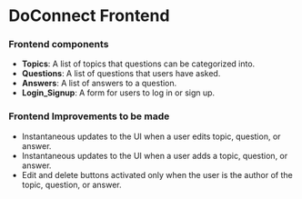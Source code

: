 # DoConnect Frontend

### Frontend components

- **Topics**: A list of topics that questions can be categorized into.
- **Questions**: A list of questions that users have asked.
- **Answers**: A list of answers to a question.
- **Login_Signup**: A form for users to log in or sign up.

### Frontend Improvements to be made

- Instantaneous updates to the UI when a user edits topic, question, or answer.
- Instantaneous updates to the UI when a user adds a topic, question, or answer.
- Edit and delete buttons activated only when the user is the author of the topic, question, or answer.
